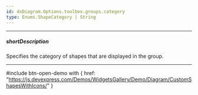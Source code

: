 ```yaml
---
id: dxDiagram.Options.toolbox.groups.category
type: Enums.ShapeCategory | String
---
```

---
##### shortDescription
Specifies the category of shapes that are displayed in the group.

---
#include btn-open-demo with {
    href: "https://js.devexpress.com/Demos/WidgetsGallery/Demo/Diagram/CustomShapesWithIcons/"
}
